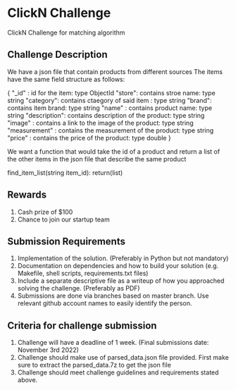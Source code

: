 # ClickN Challenge

ClickN Challenge for matching algorithm

## Challenge Description

We have a json file that contain products from different sources
The items have the same field structure as follows:

{
"_id" : id for the item: type ObjectId
"store": contains stroe name: type string
"category": contains ctaegory of said item : type string
"brand": contains item brand: type string
"name" : contains product name: type string
"description": contains description of the product: type string
"image" : contains a link to the image of the product: type string
"measurement" : contains the measurement of the product: type string
"price" : contains the price of the product: type double
}

We want a function that would take the id of a product and return a list of the other items in the json file that describe the same product

find_item_list(string item_id):
return(list)

## Rewards
1. Cash prize of $100
2. Chance to join our startup team

## Submission Requirements
1. Implementation of the solution. (Preferably in Python but not mandatory)
2. Documentation on dependencies and how to build your solution (e.g. Makefile, shell scripts, requirements.txt files)
3. Include a separate descriptive file as a writeup of how you approached solving the challenge. (Preferably as PDF)
4. Submissions are done via branches based on master branch. Use relevant github account names to easily identify the person.

## Criteria for challenge submission
1. Challenge will have a deadline of 1 week. (Final submissions date: November 3rd 2022)
2. Challenge should make use of parsed_data.json file provided. First make sure to extract the parsed_data.7z to get the json file
3. Challenge should meet challenge guidelines and requirements stated above.